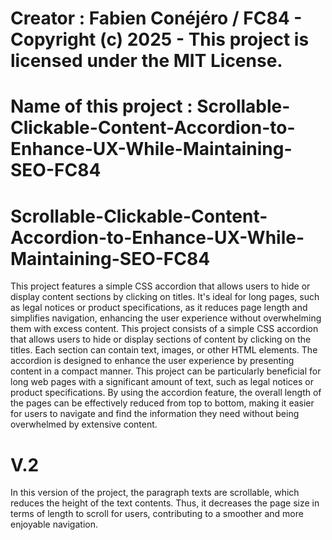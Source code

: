 # Creator : Fabien Conéjéro / FC84 - Copyright (c) 2025 - This project is licensed under the MIT License.
# Name of this project : Scrollable-Clickable-Content-Accordion-to-Enhance-UX-While-Maintaining-SEO-FC84

# Scrollable-Clickable-Content-Accordion-to-Enhance-UX-While-Maintaining-SEO-FC84
 This project features a simple CSS accordion that allows users to hide or display content sections by clicking on titles. It's ideal for long pages, such as legal notices or product specifications, as it reduces page length and simplifies navigation, enhancing the user experience without overwhelming them with excess content.
This project consists of a simple CSS accordion that allows users to hide or display sections of content by clicking on the titles. Each section can contain text, images, or other HTML elements. The accordion is designed to enhance the user experience by presenting content in a compact manner.
This project can be particularly beneficial for long web pages with a significant amount of text, such as legal notices or product specifications. By using the accordion feature, the overall length of the pages can be effectively reduced from top to bottom, making it easier for users to navigate and find the information they need without being overwhelmed by extensive content.

# V.2
In this version of the project, the paragraph texts 
are scrollable, which reduces the height of the text 
contents. Thus, it decreases the page size in terms 
of length to scroll for users, contributing to a smoother 
and more enjoyable navigation.
